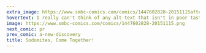 ```yaml
---
extra_image: https://www.smbc-comics.com/comics/1447602828-20151115after.png
hovertext: I really can't think of any alt-text that isn't in poor taste.
image: https://www.smbc-comics.com/comics/1447602828-20151115.png
next_comic: pr
prev_comic: a-new-discovery
title: Sodomites, Come Together!
---
```


